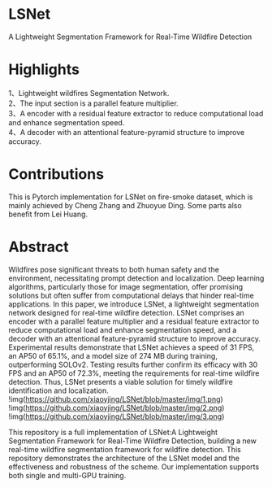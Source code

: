 # LSNet
A Lightweight Segmentation Framework for Real-Time Wildfire Detection
# Highlights
1、Lightweight wildfires Segmentation Network.\
2、The input section is a parallel feature multiplier.\
3、A encoder with a residual feature extractor to reduce computational load and enhance segmentation speed.\
4、A decoder with an attentional feature-pyramid structure to improve accuracy.
# Contributions
This is Pytorch implementation for LSNet on fire-smoke dataset, which is mainly achieved by Cheng Zhang and Zhuoyue Ding. Some parts also benefit from Lei Huang.
# Abstract
Wildfires pose significant threats to both human safety and the environment, necessitating prompt detection and localization. Deep learning algorithms, particularly those for image segmentation, offer promising solutions but often suffer from computational delays that hinder real-time applications. In this paper, we introduce LSNet, a lightweight segmentation network designed for real-time wildfire detection. LSNet comprises an encoder with a parallel feature multiplier and a residual feature extractor to reduce computational load and enhance segmentation speed, and a decoder with an attentional feature-pyramid structure to improve accuracy. Experimental results demonstrate that LSNet achieves a speed of 31 FPS, an AP50 of 65.1%, and a model size of 274 MB during training, outperforming SOLOv2. Testing results further confirm its efficacy with 30 FPS and an AP50 of 72.3%, meeting the requirements for real-time wildfire detection. Thus, LSNet presents a viable solution for timely wildfire identification and localization.
!img(https://github.com/xiaoyjing/LSNet/blob/master/img/1.png)
!img(https://github.com/xiaoyjing/LSNet/blob/master/img/2.png)
!img(https://github.com/xiaoyjing/LSNet/blob/master/img/3.png)



This repository is a full implementation of LSNet:A Lightweight Segmentation Framework for Real-Time Wildfire Detection, building a new real-time wildfire segmentation framework for wildfire detection.
This repository demonstrates the architecture of the LSNet model and the effectiveness and robustness of the scheme. Our implementation supports both single and multi-GPU training.
